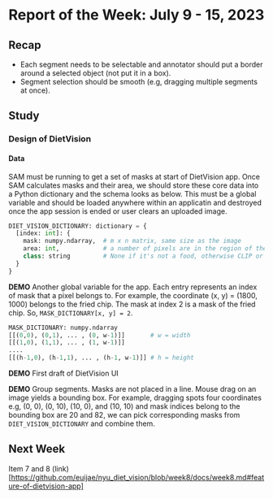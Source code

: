 # Report of the Week: July 9 - 15, 2023

## Recap

- Each segment needs to be selectable and annotator should put a border around a selected object (not put it in a box).
- Segment selection should be smooth (e.g, dragging multiple segments at once).

## Study

### Design of DietVision

#### Data

SAM must be running to get a set of masks at start of DietVision app. Once SAM calculates masks and their area, we should store these core data into a Python dictionary and the schema looks as below. This must be a global variable and should be loaded anywhere within an applicatin and destroyed once the app session is ended or user clears an uploaded image.

```python
DIET_VISION_DICTIONARY: dictionary = {
  [index: int]: {
    mask: numpy.ndarray,  # m x n matrix, same size as the image
    area: int,            # a number of pixels are in the region of the mask
    class: string         # None if it's not a food, otherwise CLIP or user can classify
  }
}
```

**DEMO** Another global variable for the app. Each entry represents an index of mask that a pixel belongs to. For example, the coordinate (x, y) = (1800, 1000) belongs to the fried chip. The mask at index 2 is a mask of the fried chip. So,  `MASK_DICTIONARY[x, y] = 2`. 

```python
MASK_DICTIONARY: numpy.ndarray
[[(0,0), (0,1), ... , (0, w-1)]]       # w = width
[[(1,0), (1,1), ... , (1, w-1)]]
....
[[(h-1,0), (h-1,1), ... , (h-1, w-1)]] # h = height
```

**DEMO** First draft of DietVision UI

**DEMO** Group segments. Masks are not placed in a line. Mouse drag on an image yields a bounding box. For example, dragging spots four coordinates e.g, (0, 0), (0, 10), (10, 0), and (10, 10) and mask indices belong to the bounding box are 20 and 82, we can pick corresponding masks from `DIET_VISION_DICTIONARY` and combine them.

## Next Week

Item 7 and 8 (link)[https://github.com/euijae/nyu_diet_vision/blob/week8/docs/week8.md#feature-of-dietvision-app]
